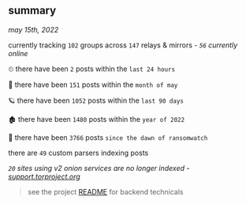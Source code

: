 
## summary
_may 15th, 2022_

currently tracking `102` groups across `147` relays & mirrors - _`56` currently online_

⏲ there have been `2` posts within the `last 24 hours`

🦈 there have been `151` posts within the `month of may`

🪐 there have been `1052` posts within the `last 90 days`

🏚 there have been `1480` posts within the `year of 2022`

🦕 there have been `3766` posts `since the dawn of ransomwatch`

there are `49` custom parsers indexing posts

_`20` sites using v2 onion services are no longer indexed - [support.torproject.org](https://support.torproject.org/onionservices/v2-deprecation/)_

> see the project [README](https://github.com/thetanz/ransomwatch#ransomwatch--) for backend technicals
